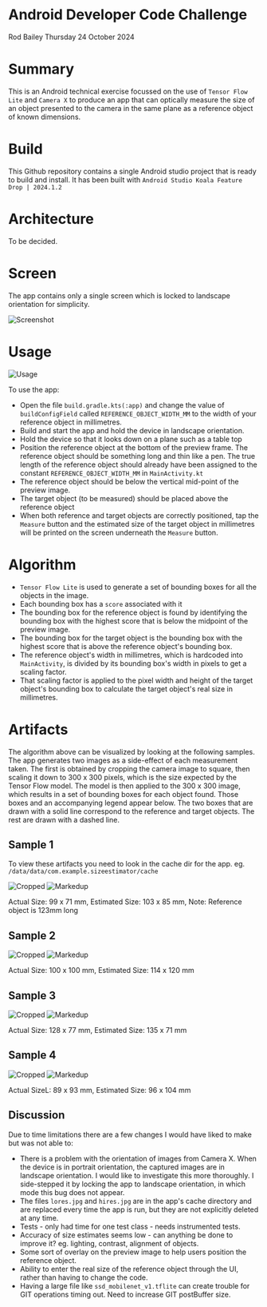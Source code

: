 # Android Developer Code Challenge

Rod Bailey
Thursday 24 October 2024

# Summary

This is an Android technical exercise focussed on the use of `Tensor Flow Lite` and `Camera X` to produce an app that can optically measure the size of an object presented to the camera in the same plane as a reference object of known dimensions.

# Build

This Github repository contains a single Android studio project that is ready to build and install. It has been built with `Android Studio Koala Feature Drop | 2024.1.2`

# Architecture

To be decided.

# Screen

The app contains only a single screen which is locked to landscape orientation for simplicity.

![Screenshot](/doc/screenshot.png)

# Usage

![Usage](/doc/usage.jpg)

To use the app:
- Open the file `build.gradle.kts(:app)` and change the value of `buildConfigField` called `REFERENCE_OBJECT_WIDTH_MM` to the width of your reference object in millimetres.
- Build and start the app and hold the device in landscape orientation.
- Hold the device so that it looks down on a plane such as a table top
- Position the reference object at the bottom of the preview frame. The reference object should be something long and thin like a pen. The true length of the reference object should already have been assigned to the constant `REFERENCE_OBJECT_WIDTH_MM` in `MainActivity.kt`
- The reference object should be below the vertical mid-point of the preview image.
- The target object (to be measured) should be placed above the reference object
- When both reference and target objects are correctly positioned, tap the `Measure` button and the estimated size of the target object in millimetres will be printed on the screen underneath the `Measure` button.

# Algorithm

- `Tensor Flow Lite` is used to generate a set of bounding boxes for all the objects in the image.
- Each bounding box has a `score` associated with it
- The bounding box for the reference object is found by identifying the bounding box with the highest score that is below the midpoint of the preview image.
- The bounding box for the target object is the bounding box with the highest score that is above the reference object's bounding box.
- The reference object's width in millimetres, which is hardcoded into `MainActivity`, is divided by its bounding box's width in pixels to get a scaling factor.
- That scaling factor is applied to the pixel width and height of the target object's bounding box to calculate the target object's real size in millimetres.

# Artifacts

The algorithm above can be visualized by looking at the following samples. The app generates two images as a side-effect of each measurement taken. The first is obtained by cropping the camera image to square, then scaling it down to 300 x 300 pixels, which is the size expected by the Tensor Flow model. The model is then applied to the 300 x 300 image, which results in a set of bounding boxes for each object found. Those boxes and an accompanying legend appear below. The two boxes that are drawn with a solid line correspond to the reference and target objects. The rest are drawn with a dashed line.

## Sample 1

To view these artifacts you need to look in the cache dir for the app. eg. `/data/data/com.example.sizeestimator/cache`

![Cropped](/doc/sample1/cropped.jpg)
![Markedup](/doc/sample1/marked_up.jpg)

Actual Size: 99 x 71 mm,
Estimated Size: 103 x 85 mm,
Note: Reference object is 123mm long

## Sample 2

![Cropped](/doc/sample2/cropped.jpg)
![Markedup](/doc/sample2/marked_up.jpg)

Actual Size: 100 x 100 mm,
Estimated Size: 114 x 120 mm

## Sample 3

![Cropped](/doc/sample3/cropped.jpg)
![Markedup](/doc/sample3/marked_up.jpg)

Actual Size: 128 x 77 mm,
Estimated Size: 135 x 71 mm

## Sample 4

![Cropped](/doc/sample4/cropped.jpg)
![Markedup](/doc/sample4/marked_up.jpg)

Actual SizeL: 89 x 93 mm,
Estimated Size: 96 x 104 mm

## Discussion

Due to time limitations there are a few changes I would have liked to make but was not able to:
- There is a problem with the orientation of images from Camera X. When the device is in portrait orientation, the captured images are in landscape orientation. I would like to investigate this more thoroughly. I side-stepped it by locking the app to landscape orientation, in which mode this bug does not appear.
- The files `lores.jpg` and `hires.jpg` are in the app's cache directory and are replaced every time the app is run, but they are not explicitly deleted at any time.
- Tests - only had time for one test class - needs instrumented tests.
- Accuracy of size estimates seems low - can anything be done to improve it? eg. lighting, contrast, alignment of objects.
- Some sort of overlay on the preview image to help users position the reference object.
- Ability to enter the real size of the reference object through the UI, rather than having to change the code.
- Having a large file like `ssd_mobilenet_v1.tflite` can create trouble for GIT operations timing out. Need to increase GIT postBuffer size.

